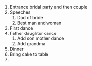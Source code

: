 1. Entrance bridal party and then couple
2. Speeches
	1. Dad of bride
	2. Best man and woman
3. First dance
4. Father daughter dance
	1. Add son mother dance
	2. Add grandma
5. Dinner
6. Bring cake to table
7. 